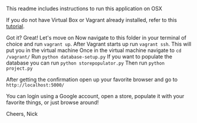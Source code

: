 This readme includes instructions to run this application on OSX

If you do not have Virtual Box or Vagrant already installed, refer to this [tutorial](https://www.udacity.com/wiki/ud197/install-vagrant).

Got it? Great! Let's move on
Now navigate to this folder in your terminal of choice and run ```vagrant up```.
After Vagrant starts up run ```vagrant ssh```. This will put you in the virtual machine
Once in the virtual machine navigate to ```cd /vagrant/```
Run ```python database-setup.py```
If you want to populate the database you can run ```python storepopulator.py```
Then run ```python project.py```

After getting the confirmation open up your favorite browser and go to ```http://localhost:5000/```

You can login using a Google account, open a store, populate it with your favorite things, or just browse around!


Cheers,
Nick